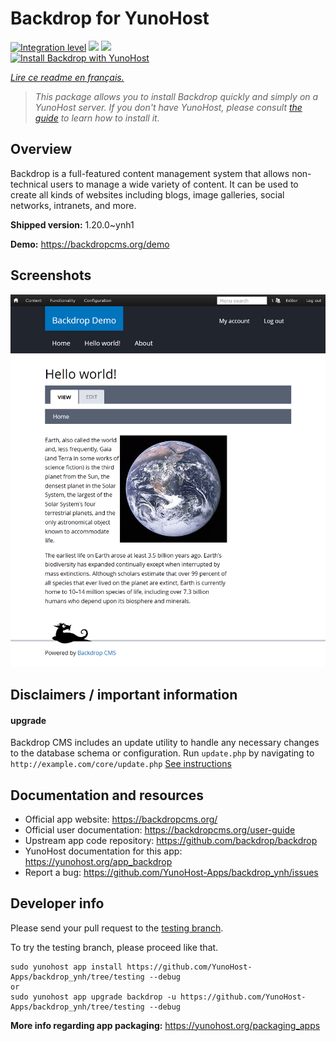 <!--
N.B.: This README was automatically generated by https://github.com/YunoHost/apps/tree/master/tools/README-generator
It shall NOT be edited by hand.
-->

# Backdrop for YunoHost

[![Integration level](https://dash.yunohost.org/integration/backdrop.svg)](https://dash.yunohost.org/appci/app/backdrop) ![](https://ci-apps.yunohost.org/ci/badges/backdrop.status.svg) ![](https://ci-apps.yunohost.org/ci/badges/backdrop.maintain.svg)  
[![Install Backdrop with YunoHost](https://install-app.yunohost.org/install-with-yunohost.svg)](https://install-app.yunohost.org/?app=backdrop)

*[Lire ce readme en français.](./README_fr.md)*

> *This package allows you to install Backdrop quickly and simply on a YunoHost server.
If you don't have YunoHost, please consult [the guide](https://yunohost.org/#/install) to learn how to install it.*

## Overview

Backdrop is a full-featured content management system that allows non-technical users to manage a wide variety of content. It can be used to create all kinds of websites including blogs, image galleries, social networks, intranets, and more.


**Shipped version:** 1.20.0~ynh1

**Demo:** https://backdropcms.org/demo

## Screenshots

![](./doc/screenshots/Hello_world.png)

## Disclaimers / important information

#### upgrade

Backdrop CMS includes an update utility to handle any necessary changes to the database schema or configuration. 
Run `update.php` by navigating to `http://example.com/core/update.php` [See instructions](https://backdropcms.org/upgrade)

## Documentation and resources

* Official app website: https://backdropcms.org/
* Official user documentation: https://backdropcms.org/user-guide
* Upstream app code repository: https://github.com/backdrop/backdrop
* YunoHost documentation for this app: https://yunohost.org/app_backdrop
* Report a bug: https://github.com/YunoHost-Apps/backdrop_ynh/issues

## Developer info

Please send your pull request to the [testing branch](https://github.com/YunoHost-Apps/backdrop_ynh/tree/testing).

To try the testing branch, please proceed like that.
```
sudo yunohost app install https://github.com/YunoHost-Apps/backdrop_ynh/tree/testing --debug
or
sudo yunohost app upgrade backdrop -u https://github.com/YunoHost-Apps/backdrop_ynh/tree/testing --debug
```

**More info regarding app packaging:** https://yunohost.org/packaging_apps